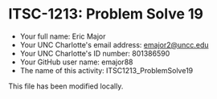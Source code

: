 # ITSC-1213: Problem Solve 19

- Your full name: Eric Major
- Your UNC Charlotte's email address: emajor2@uncc.edu
- Your UNC Charlotte's ID number: 801386590
- Your GitHub user name: emajor88
- The name of this activity: ITSC1213_ProblemSolve19

This file has been modified locally.
